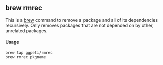 ## brew rmrec

This is a [brew](https://brew.sh/) command to remove a package and all of its dependencies recursively. Only removes packages that are not depended on by other, unrelated packages.

#### Usage
```
brew tap ggpeti/rmrec
brew rmrec pkgname
```
